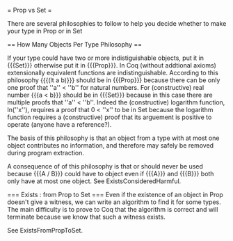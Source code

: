 = Prop vs Set =

There are several philosophies to follow to help you decide whether to make your type in Prop or in Set

== How Many Objects Per Type Philosophy ==

If your type could have two or more indistiguishable objects, put it in {{{Set}}} otherwise put it in {{{Prop}}}.  In Coq (without addtional axioms) extensionally equivalent functions are indistinguishable. According to this philosophy {{{(lt a b)}}} should be in {{{Prop}}} because there can be only one proof that ''a'' < ''b'' for natural numbers.  For (constructive) real number {{{a < b}}} should be in {{{Set}}} because in this case there are multiple proofs that ''a'' < ''b''.  Indeed the (constructive) logarithm function, ln(''x''), requires a proof that 0 < ''x'' to be in Set because the logarithm function requires a (constructive) proof that its arguement is positive to operate (anyone have a reference?).

The basis of this philosophy is that an object from a type with at most one object contributes no information, and therefore may safely be removed during program extraction.

A consequence of of this philosophy is that or should never be used because {{{A \/ B}}} could have to object even if {{{A}}} and {{{B}}} both only have at most one object. See ExistsConsideredHarmful.

=== Exists : from Prop to Set ===
Even if the existence of an object in Prop doesn't give a witness, we can write an algorithm to find it for some types.
The main difficulty is to prove to Coq that the algorithm is correct and will terminate because we know that such a witness exists.

See ExistsFromPropToSet.
